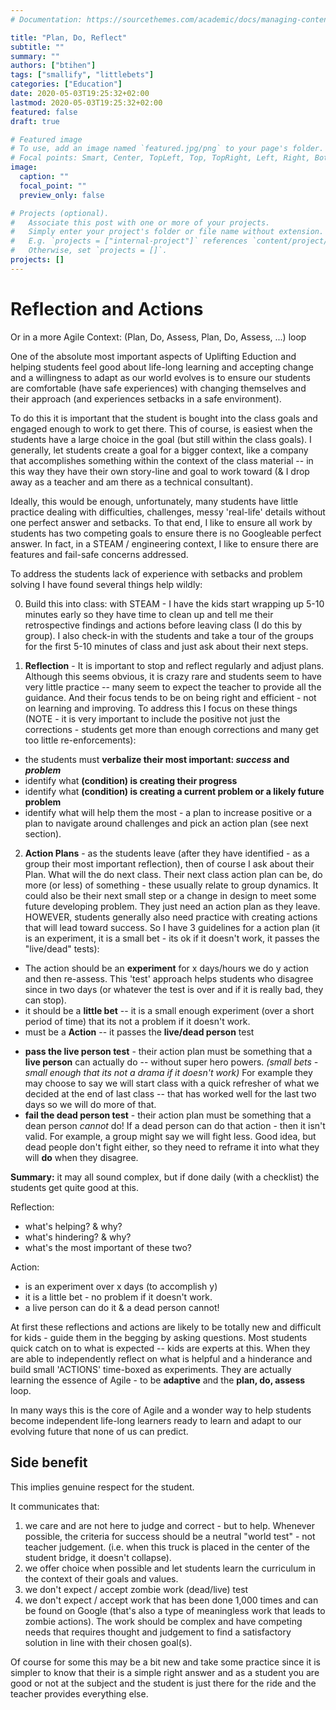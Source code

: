 ```yaml
---
# Documentation: https://sourcethemes.com/academic/docs/managing-content/

title: "Plan, Do, Reflect"
subtitle: ""
summary: ""
authors: ["btihen"]
tags: ["smallify", "littlebets"]
categories: ["Education"]
date: 2020-05-03T19:25:32+02:00
lastmod: 2020-05-03T19:25:32+02:00
featured: false
draft: true

# Featured image
# To use, add an image named `featured.jpg/png` to your page's folder.
# Focal points: Smart, Center, TopLeft, Top, TopRight, Left, Right, BottomLeft, Bottom, BottomRight.
image:
  caption: ""
  focal_point: ""
  preview_only: false

# Projects (optional).
#   Associate this post with one or more of your projects.
#   Simply enter your project's folder or file name without extension.
#   E.g. `projects = ["internal-project"]` references `content/project/deep-learning/index.md`.
#   Otherwise, set `projects = []`.
projects: []
---
```

# Reflection and Actions

Or in a more Agile Context: (Plan, Do, Assess, Plan, Do, Assess, ...) loop

One of the absolute most important aspects of Uplifting Eduction and helping students feel good about life-long learning and accepting change and a willingness to adapt as our world evolves is to ensure our students are comfortable (have safe experiences) with changing themselves and their approach (and experiences setbacks in a safe environment).

To do this it is important that the student is bought into the class goals and engaged enough to work to get there.  This of course, is easiest when the students have a large choice in the goal (but still within the class goals).  I generally, let students create a goal for a bigger context, like a company that accomplishes something within the context of the class material -- in this way they have their own story-line and goal to work toward (& I drop away as a teacher and am there as a technical consultant).

Ideally, this would be enough, unfortunately, many students have little practice dealing with difficulties, challenges, messy 'real-life' details without one perfect answer and setbacks.  To that end, I like to ensure all work by students has two competing goals to ensure there is no Googleable perfect answer.  In fact, in a STEAM / engineering context, I like to ensure there are features and fail-safe concerns addressed.

To address the students lack of experience with setbacks and problem solving I have found several things help wildly:

0. Build this into class: with STEAM - I have the kids start wrapping up 5-10 minutes early so they have time to clean up and tell me their retrospective findings and actions before leaving class (I do this by group).  I also check-in with the students and take a tour of the groups for the first 5-10 minutes of class and just ask about their next steps.

1. **Reflection** - It is important to stop and reflect regularly and adjust plans.  Although this seems obvious, it is crazy rare and students seem to have very little practice -- many seem to expect the teacher to provide all the guidance.  And their focus tends to be on being right and efficient - not on learning and improving.  To address this I focus on these things (NOTE - it is very important to include the positive not just the corrections - students get more than enough corrections and many get too little re-enforcements):
  * the students must **verbalize their most important: _success_ and _problem_**
  * identify what **(condition) is creating their progress**
  * identify what **(condition) is creating a current problem or a likely future problem**
  * identify what will help them the most - a plan to increase positive or a plan to navigate around challenges and pick an action plan (see next section).

2. **Action Plans** - as the students leave (after they have identified - as a group their most important reflection), then of course I ask about their Plan.  What will the do next class.  Their next class action plan can be, do more (or less) of something - these usually relate to group dynamics.  It could also be their next small step or a change in design to meet some future developing problem.  They just need an action plan as they leave.  HOWEVER, students generally also need practice with creating actions that will lead toward success.  So I have 3 guidelines for a action plan (it is an experiment, it is a small bet - its ok if it doesn't work, it passes the "live/dead" tests):
  * The action should be an **experiment** for x days/hours we do y action and then re-assess.  This 'test' approach helps students who disagree since in two days (or whatever the test is over and if it is really bad, they can stop).
  * it should be a **little bet** -- it is a small enough experiment (over a short period of time) that its not a problem if it doesn't work.
  * must be a **Action** -- it passes the **live/dead person** test
  - **pass the live person test** - their action plan must be something that a **live person** can actually do -- without super hero powers.  _(small bets - small enough that its not a drama if it doesn't work)_  For example they may choose to say we will start class with a quick refresher of what we decided at the end of last class -- that has worked well for the last two days so we will do more of that.
  - **fail the dead person test** - their action plan must be something that a dean person _cannot_ do!  If a dead person can do that action - then it isn't valid.  For example, a group might say we will fight less.  Good idea, but dead people don't fight either, so they need to reframe it into what they will **do** when they disagree.

**Summary:** it may all sound complex, but if done daily (with a checklist) the students get quite good at this.

Reflection:
- what's helping? & why?
- what's hindering? & why?
- what's the most important of these two?

Action:
- is an experiment over x days (to accomplish y)
- it is a little bet - no problem if it doesn't work.
- a live person can do it & a dead person cannot!


At first these reflections and actions are likely to be totally new and difficult for kids - guide them in the begging by asking questions.  Most students quick catch on to what is expected -- kids are experts at this.  When they are able to independently reflect on what is helpful and a hinderance and build small 'ACTIONS' time-boxed as experiments.  They are actually learning the essence of Agile - to be **adaptive** and the **plan, do, assess** loop.

In many ways this is the core of Agile and a wonder way to help students become independent life-long learners ready to learn and adapt to our evolving future that none of us can predict.


## Side benefit

This implies genuine respect for the student.

It communicates that:

1. we care and are not here to judge and correct - but to help.  Whenever possible, the criteria for success should be a neutral "world test" - not teacher judgement.  (i.e. when this truck is placed in the center of the student bridge, it doesn't collapse).
2. we offer choice when possible and let students learn the curriculum in the context of their goals and values.
3. we don't expect / accept zombie work (dead/live) test
4. we don't expect / accept work that has been done 1,000 times and can be found on Google (that's also a type of meaningless work that leads to zombie actions).  The work should be complex and have competing needs that requires thought and judgement to find a satisfactory solution in line with their chosen goal(s).

Of course for some this may be a bit new and take some practice since it is simpler to know that their is a simple right answer and as a student you are good or not at the subject and the student is just there for the ride and the teacher provides everything else.
